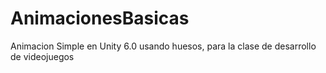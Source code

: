 # AnimacionesBasicas
Animacion Simple en Unity 6.0 usando huesos, para la clase de desarrollo de videojuegos
